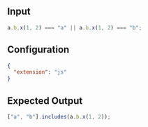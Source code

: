 
## Input
```javascript input
a.b.x(1, 2) === "a" || a.b.x(1, 2) === "b";
```

## Configuration
```json configuration
{
  "extension": "js"
}
```

## Expected Output
```javascript expected output
["a", "b"].includes(a.b.x(1, 2));
```
